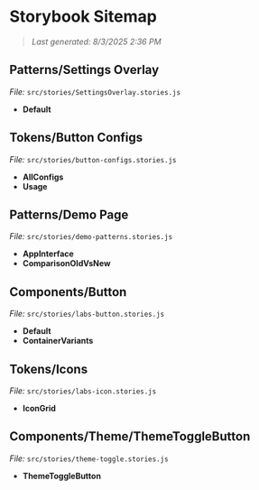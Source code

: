 # Storybook Sitemap
> _Last generated: 8/3/2025 2:36 PM_

## Patterns/Settings Overlay
*File:* `src/stories/SettingsOverlay.stories.js`
<!-- Stories from: SettingsOverlay.stories.js -->
- **Default**

## Tokens/Button Configs
*File:* `src/stories/button-configs.stories.js`
<!-- Stories from: button-configs.stories.js -->
- **AllConfigs**
- **Usage**

## Patterns/Demo Page
*File:* `src/stories/demo-patterns.stories.js`
<!-- Stories from: demo-patterns.stories.js -->
- **AppInterface**
- **ComparisonOldVsNew**

## Components/Button
*File:* `src/stories/labs-button.stories.js`
<!-- Stories from: labs-button.stories.js -->
- **Default**
- **ContainerVariants**

## Tokens/Icons
*File:* `src/stories/labs-icon.stories.js`
<!-- Stories from: labs-icon.stories.js -->
- **IconGrid**

## Components/Theme/ThemeToggleButton
*File:* `src/stories/theme-toggle.stories.js`
<!-- Stories from: theme-toggle.stories.js -->
- **ThemeToggleButton**

